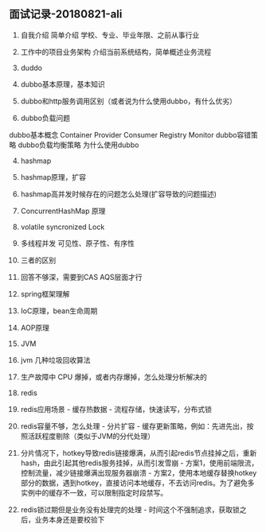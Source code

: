 ## 面试记录-20180821-ali
1. 自我介绍
简单介绍 学校、专业、毕业年限、之前从事行业

2. 工作中的项目业务架构
介绍当前系统结构，简单概述业务流程

3. duddo
  1. dubbo基本原理，基本知识
  2. dubbo和http服务调用区别（或者说为什么使用dubbo，有什么优劣）
  3. dubbo负载问题
  
  dubbo基本概念 Container Provider Consumer Registry Monitor
  dubbo容错策略
  dubbo负载均衡策略
  为什么使用dubbo
  
4. hashmap
  1. hashmap原理，扩容
  2. hashmap高并发时候存在的问题怎么处理(扩容导致的问题描述)
  3. ConcurrentHashMap 原理
  
  
5. volatile syncronized Lock
  1. 多线程并发 可见性、原子性、有序性
  2. 三者的区别
  3. 回答不够深，需要到CAS AQS层面才行
  
  
6. spring框架理解
  1. IoC原理，bean生命周期 
  2. AOP原理
  
  
7. JVM 
  1. jvm 几种垃圾回收算法 
  2. 生产故障中 CPU 爆掉，或者内存爆掉，怎么处理分析解决的
  
  
8. redis
  1. redis应用场景
    - 缓存热数据
    - 流程存储，快速读写，分布式锁
  2. redis容量不够，怎么处理
    - 分片扩容
    - 缓存更新策略，例如：先进先出，按照活跃程度剔除（类似于JVM的分代处理）
  3. 分片情况下，hotkey导致redis链接爆满，从而引起redis节点挂掉之后，重新hash，由此引起其他redis服务挂掉，从而引发雪崩
    - 方案1，使用前端限流，控制流量，减少链接爆满出现服务器崩溃
    - 方案2，使用本地缓存替换hotkey部分的数据，遇到hotkey，直接访问本地缓存，不去访问redis。为了避免多实例中的缓存不一致，可以限制指定时段禁写。
  4. redis锁过期但是业务没有处理完的处理
    - 时间这个不强制追求，获取锁之后，业务本身还是要校验下
  
  
  
 